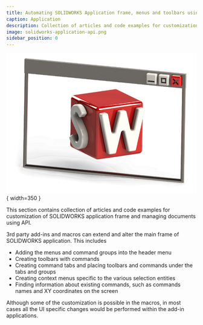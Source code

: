 ```yaml
---
title: Automating SOLIDWORKS Application frame, menus and toolbars using API
caption: Application
description: Collection of articles and code examples for customization of SOLIDWORKS application frame, menus and toolbars and managing documents.
image: solidworks-application-api.png
sidebar_position: 0
---
```

![SOLIDWORKS Application API](solidworks-application-api.png){ width=350 }

This section contains collection of articles and code examples for customization of SOLIDWORKS application frame and managing documents using API.

3rd party add-ins and macros can extend and alter the main frame of SOLIDWORKS application. This includes

* Adding the menus and command groups into the header menu
* Creating toolbars with commands
* Creating command tabs and placing toolbars and commands under the tabs and groups
* Creating context menus specific to the various selection entities
* Finding information about existing commands, such as commands names and XY coordinates on the screen

Although some of the customization is possible in the macros, in most cases all the UI specific changes would be performed within the add-in applications.
